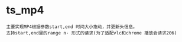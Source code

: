 # ts_mp4
    主要实现MP4根据参数start,end 时间大小拖动，并更新头信息。
    支持start,end里的range n- 形式的请求(为了适配vlc和chrome 播放会请求206)
